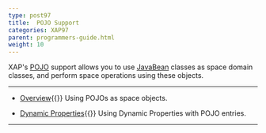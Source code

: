 ```yaml
---
type: post97
title:  POJO Support
categories: XAP97
parent: programmers-guide.html
weight: 10
---
```




XAP's [POJO](http://en.wikipedia.org/wiki/Plain_Old_Java_Object) support allows you to use [JavaBean](http://docs.oracle.com/javase/tutorial/javabeans/) classes as space domain classes, and perform space operations using these objects.


<hr/>

- [Overview](./pojo-support.html){{<wbr>}}
Using POJOs as space objects.

- [Dynamic Properties](./dynamic-properties.html){{<wbr>}}
Using Dynamic Properties with POJO entries.

<hr/>

